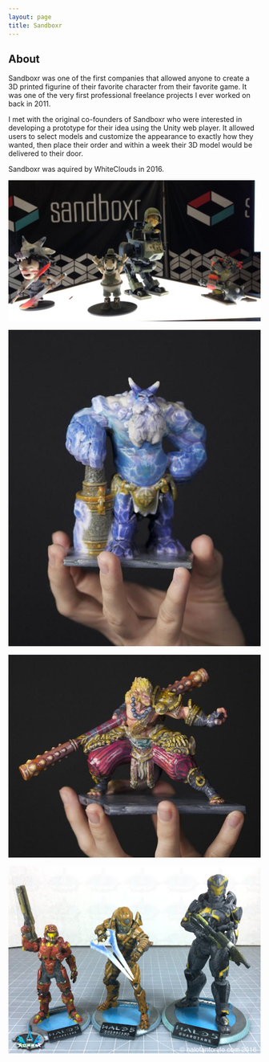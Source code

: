 ```yaml
---
layout: page
title: Sandboxr
---
```


## About

Sandboxr was one of the first companies that allowed anyone to create a 3D printed figurine of their favorite character from their favorite game. It was one of the very first professional freelance projects I ever worked on back in 2011.

I met with the original co-founders of Sandboxr who were interested in developing a prototype for their idea using the Unity web player. It allowed users to select models and customize the appearance to exactly how they wanted, then place their order and within a week their 3D model would be delivered to their door.

Sandboxr was aquired by WhiteClouds in 2016.

![Sandboxr1](/assets/img/portfolio/Sandboxr/1.jpg)

![Sandboxr2](/assets/img/portfolio/Sandboxr/2.jpg)

![Sandboxr3](/assets/img/portfolio/Sandboxr/3.jpg)

![Sandboxr4](/assets/img/portfolio/Sandboxr/4.jpg)